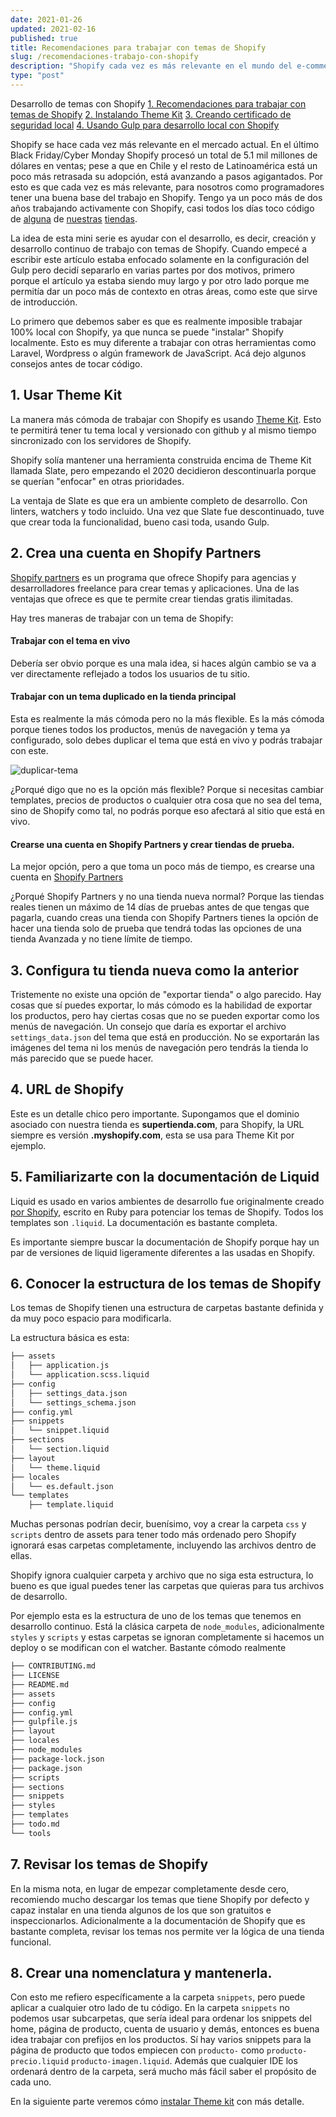 ```yaml
---
date: 2021-01-26
updated: 2021-02-16
published: true
title: Recomendaciones para trabajar con temas de Shopify
slug: /recomendaciones-trabajo-con-shopify
description: "Shopify cada vez es más relevante en el mundo del e-commerce, es una herramienta muy poderosa, acá te doy algunas recomendaciones antes de empezar a trabajar que, con suerte, te harán la vida más fácil"
type: "post"
---
```


<div class="bg-gray-100 w-full md:w-10/12 m-auto border series-index dark:bg-gray-800 dark:border-gray-700">
	<span class="font-bold m-0 py-2 px-5 block text-blue-700 dark:text-blue-500">Desarrollo de temas con Shopify</span>
	<span class="block m-0 py-1 px-5 border-t border-gray-200 font-bold dark:border-gray-600"><a href="/recomendaciones-trabajo-con-shopify" class="current">1. Recomendaciones para trabajar con temas de Shopify</a></span>
	<span class="block m-0 py-1 px-5 border-t border-gray-200 font-bold dark:border-gray-600"><a href="/instalando-theme-kit">2. Instalando Theme Kit</a></span>
	<span class="block m-0 py-1 px-5 border-t border-gray-200 font-bold dark:border-gray-600"><a href="/creando-certificado-seguridad-local">3. Creando certificado de seguridad local</a></span>
	<span class="block m-0 py-1 px-5 border-t border-gray-200 font-bold dark:border-gray-600"><a href="/desarrollo-local-shopify-con-themekit-gulp">4. Usando Gulp para desarrollo local con Shopify</a></span>
</div>

Shopify se hace cada vez más relevante en el mercado actual. En el último Black Friday/Cyber Monday Shopify procesó un total de 5.1 mil millones de dólares en ventas; pese a que en Chile y el resto de Latinoamérica está un poco más retrasada su adopción, está avanzando a pasos agigantados. Por esto es que cada vez es más relevante, para nosotros como programadores tener una buena base del trabajo en Shopify. Tengo ya un poco más de dos años trabajando activamente con Shopify, casi todos los días toco código de [alguna](https://ankerstore.cl/) de [nuestras]((https://instantstore.cl/)) [tiendas](https://conairstore.cl/).

La idea de esta mini serie es ayudar con el desarrollo, es decir, creación y desarrollo continuo de trabajo con temas de Shopify. Cuando empecé a escribir este artículo estaba enfocado solamente en la configuración del Gulp pero decidí separarlo en varias partes por dos motivos, primero porque el artículo ya estaba siendo muy largo y por otro lado porque me permitía dar un poco más de contexto en otras áreas, como este que sirve de introducción.

Lo primero que debemos saber es que es realmente imposible trabajar 100% local con Shopify, ya que nunca se puede "instalar" Shopify localmente. Esto es muy diferente a trabajar con otras herramientas como Laravel, Wordpress o algún framework de JavaScript. Acá dejo algunos consejos antes de tocar código.

## 1. Usar Theme Kit

La manera más cómoda de trabajar con Shopify es usando <a href="https://shopify.github.io/themekit/" target="_blank">Theme Kit</a>. Esto te permitirá tener tu tema local y versionado con github y al mismo tiempo sincronizado con los servidores de Shopify.

Shopify solía mantener una herramienta construida encima de Theme Kit llamada Slate, pero empezando el 2020 decidieron descontinuarla porque se querían "enfocar" en otras prioridades. 

La ventaja de Slate es que era un ambiente completo de desarrollo. Con linters, watchers y todo incluido. Una vez que Slate fue descontinuado, tuve que crear toda la funcionalidad, bueno casi toda, usando Gulp.

## 2. Crea una cuenta en Shopify Partners
<a href="https://www.shopify.com/partners" target="_blank">Shopify partners</a> es un programa que ofrece Shopify para agencias y desarrolladores freelance para crear temas y aplicaciones. Una de las ventajas que ofrece es que te permite crear tiendas gratis ilimitadas.

Hay tres maneras de trabajar con un tema de Shopify:

#### Trabajar con el tema en vivo
Debería ser obvio porque es una mala idea, si haces algún cambio se va a ver directamente reflejado a todos los usuarios de tu sitio.

#### Trabajar con un tema duplicado en la tienda principal
Esta es realmente la más cómoda pero no la más flexible. Es la más cómoda porque tienes todos los productos, menús de navegación y tema ya configurado, solo debes duplicar el tema que está en vivo y podrás trabajar con este. 

![duplicar-tema](../img/duplicar-tema.png)

¿Porqué digo que no es la opción más flexible? Porque si necesitas cambiar templates, precios de productos o cualquier otra cosa que no sea del tema, sino de Shopify como tal, no podrás porque eso afectará al sitio que está en vivo.

#### Crearse una cuenta en Shopify Partners y crear tiendas de prueba.

La mejor opción, pero a que toma un poco más de tiempo, es crearse una cuenta en [Shopify Partners](https://www.shopify.com/partners)

¿Porqué Shopify Partners y no una tienda nueva normal? Porque las tiendas reales tienen un máximo de 14 días de pruebas antes de que tengas que pagarla, cuando creas una tienda con Shopify Partners tienes la opción de hacer una tienda solo de prueba que tendrá todas las opciones de una tienda Avanzada y no tiene límite de tiempo.

## 3. Configura tu tienda nueva como la anterior
Tristemente no existe una opción de "exportar tienda" o algo parecido. Hay cosas que sí puedes exportar, lo más cómodo es la habilidad de exportar los productos, pero hay ciertas cosas que no se pueden exportar como los menús de navegación. Un consejo que daría es exportar el archivo `settings_data.json` del tema que está en producción. No se exportarán las imágenes del tema ni los menús de navegación pero tendrás la tienda lo más parecido que se puede hacer.

## 4. URL de Shopify
Este es un detalle chico pero importante. Supongamos que el dominio asociado con nuestra tienda es **supertienda.com**, para Shopify, la URL siempre es versión **.myshopify.com**, esta se usa para Theme Kit por ejemplo.

## 5. Familiarizarte con la documentación de Liquid
Liquid es usado en varios ambientes de desarrollo fue originalmente creado <a href="https://shopify.github.io/liquid/" target="_blank">por Shopify</a>, escrito en Ruby para potenciar los temas de Shopify. Todos los templates son `.liquid`. La documentación es bastante completa.

Es importante siempre buscar la documentación de Shopify porque hay un par de versiones de liquid ligeramente diferentes a las usadas en Shopify.

## 6. Conocer la estructura de los temas de Shopify
Los temas de Shopify tienen una estructura de carpetas bastante definida y da muy poco espacio para modificarla.

La estructura básica es esta:

```bash
├── assets
│   ├── application.js
│   └── application.scss.liquid
├── config
│   ├── settings_data.json
│   └── settings_schema.json
├── config.yml
├── snippets
│   └── snippet.liquid
├── sections
│   └── section.liquid
├── layout
│   └── theme.liquid
├── locales
│   └── es.default.json
└── templates
    ├── template.liquid
```
Muchas personas podrían decir, buenísimo, voy a crear la carpeta `css` y `scripts` dentro de assets para tener todo más ordenado pero Shopify ignorará esas carpetas completamente, incluyendo las archivos dentro de ellas. 

Shopify ignora cualquier carpeta y archivo que no siga esta estructura, lo bueno es que igual puedes tener las carpetas que quieras para tus archivos de desarrollo.

Por ejemplo esta es la estructura de uno de los temas que tenemos en desarrollo continuo. Está la clásica carpeta de `node_modules`, adicionalmente `styles` y `scripts` y estas carpetas se ignoran completamente si hacemos un deploy o se modifican con el watcher. Bastante cómodo realmente

```bash
├── CONTRIBUTING.md
├── LICENSE
├── README.md
├── assets
├── config
├── config.yml
├── gulpfile.js
├── layout
├── locales
├── node_modules
├── package-lock.json
├── package.json
├── scripts
├── sections
├── snippets
├── styles
├── templates
├── todo.md
└── tools
```

## 7. Revisar los temas de Shopify
En la misma nota, en lugar de empezar completamente desde cero, recomiendo mucho descargar los temas que tiene Shopify por defecto y capaz instalar en una tienda algunos de los que son gratuitos e inspeccionarlos. Adicionalmente a la documentación de Shopify que es bastante completa, revisar los temas nos permite ver la lógica de una tienda funcional.

## 8. Crear una nomenclatura y mantenerla.
Con esto me refiero específicamente a la carpeta `snippets`, pero puede aplicar a cualquier otro lado de tu código. En la carpeta `snippets` no podemos usar subcarpetas, que sería ideal para ordenar los snippets del home, página de producto, cuenta de usuario y demás, entonces es buena idea trabajar con prefijos en los productos. Sí hay varios snippets para la página de producto que todos empiecen con `producto-` como `producto-precio.liquid` `producto-imagen.liquid`. Además que cualquier IDE los ordenará dentro de la carpeta, será mucho más fácil saber el propósito de cada uno.


En la siguiente parte veremos cómo [instalar Theme kit](/instalando-theme-kit) con más detalle.
